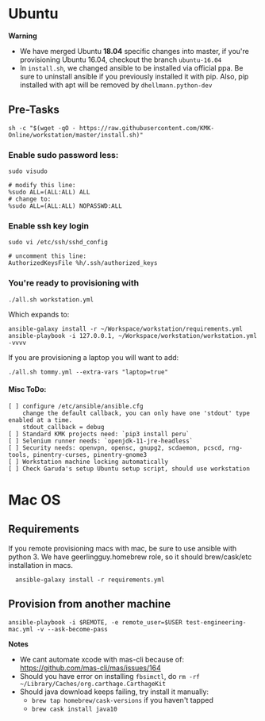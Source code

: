 # Ubuntu

**Warning**
- We have merged Ubuntu **18.04** specific changes into master, if you're provisioning Ubuntu 16.04, checkout the branch `ubuntu-16.04`
- In `install.sh`, we changed ansible to be installed via official ppa. Be sure to uninstall ansible if you previously installed it with pip. Also, pip installed with apt will be removed by `dhellmann.python-dev`

## Pre-Tasks

    sh -c "$(wget -qO - https://raw.githubusercontent.com/KMK-Online/workstation/master/install.sh)"

### Enable sudo password less:

    sudo visudo

    # modify this line:
    %sudo ALL=(ALL:ALL) ALL
    # change to:
    %sudo ALL=(ALL:ALL) NOPASSWD:ALL

### Enable ssh key login

    sudo vi /etc/ssh/sshd_config

    # uncomment this line:
    AuthorizedKeysFile %h/.ssh/authorized_keys

### You're ready to provisioning with

    ./all.sh workstation.yml

Which expands to:

    ansible-galaxy install -r ~/Workspace/workstation/requirements.yml
    ansible-playbook -i 127.0.0.1, ~/Workspace/workstation/workstation.yml -vvvv

If you are provisioning a laptop you will want to add:

    ./all.sh tommy.yml --extra-vars "laptop=true"

#### Misc ToDo:

    [ ] configure /etc/ansible/ansible.cfg
        change the default callback, you can only have one 'stdout' type  enabled at a time.
        stdout_callback = debug
    [ ] Standard KMK projects need: `pip3 install peru`
    [ ] Selenium runner needs: `openjdk-11-jre-headless`
    [ ] Security needs: openvpn, opensc, gnupg2, scdaemon, pcscd, rng-tools, pinentry-curses, pinentry-gnome3
    [ ] Workstation machine locking automatically
    [ ] Check Garuda's setup Ubuntu setup script, should use workstation

# Mac OS

## Requirements
  If you remote provisioning macs with mac, be sure to use ansible with python 3. We have geerlingguy.homebrew role, so it should brew/cask/etc installation in macs.

      ansible-galaxy install -r requirements.yml

## Provision from another machine
    ansible-playbook -i $REMOTE, -e remote_user=$USER test-engineering-mac.yml -v --ask-become-pass

**Notes**
- We cant automate xcode with mas-cli because of: https://github.com/mas-cli/mas/issues/164
- Should you have error on installing `fbsimctl`, do `rm -rf  ~/Library/Caches/org.carthage.CarthageKit`
- Should java download keeps failing, try install it manually:
  - `brew tap homebrew/cask-versions` if you haven't tapped
  - `brew cask install java10`
